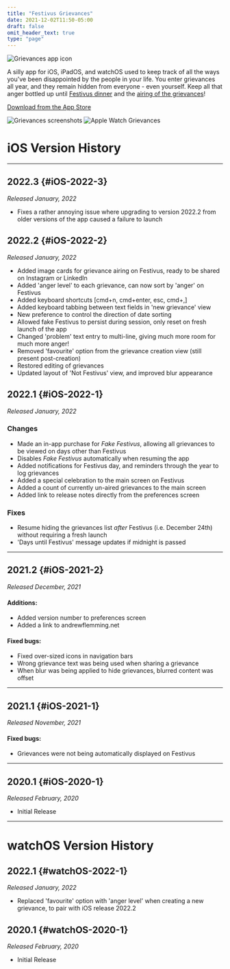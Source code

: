 ```yaml
---
title: "Festivus Grievances"
date: 2021-12-02T11:50-05:00
draft: false
omit_header_text: true
type: "page"
---
```

![Grievances app icon](/images/projects/grievances-icon.png)

A silly app for iOS, iPadOS, and watchOS used to keep track of all the ways you've been disappointed by the people in your life. You enter grievances all year, and they remain hidden from everyone - even yourself. Keep all that anger bottled up until [Festivus dinner](https://en.wikipedia.org/wiki/Festivus) and the [airing of the grievances](https://en.wikipedia.org/wiki/Festivus#Airing_of_grievances)!

[Download from the App Store](https://apps.apple.com/app/festivus-grievances/id1493124374)

![Grievances screenshots](/images/projects/grievances-screenshots.png)
![Apple Watch Grievances](/images/projects/watch-grievances.png)

# iOS Version History

---
## 2022.3 {#iOS-2022-3}

*Released January, 2022*

- Fixes a rather annoying issue where upgrading to version 2022.2 from older versions of the app caused a failure to launch

## 2022.2 {#iOS-2022-2}

*Released January, 2022*

- Added image cards for grievance airing on Festivus, ready to be shared on Instagram or LinkedIn
- Added 'anger level' to each grievance, can now sort by 'anger' on Festivus
- Added keyboard shortcuts [cmd+n, cmd+enter, esc, cmd+,]
- Added keyboard tabbing between text fields in 'new grievance' view
- New preference to control the direction of date sorting
- Allowed fake Festivus to persist during session, only reset on fresh launch of the app
- Changed 'problem' text entry to multi-line, giving much more room for much more anger!
- Removed 'favourite' option from the grievance creation view (still present post-creation)
- Restored editing of grievances
- Updated layout of 'Not Festivus' view, and improved blur appearance

## 2022.1 {#iOS-2022-1}

*Released January, 2022*

### Changes

- Made an in-app purchase for *Fake Festivus*, allowing all grievances to be viewed on days other than Festivus
- Disables *Fake Festivus* automatically when resuming the app
- Added notifications for Festivus day, and reminders through the year to log grievances
- Added a special celebration to the main screen on Festivus
- Added a count of currently un-aired grievances to the main screen
- Added link to release notes directly from the preferences screen

### Fixes

- Resume hiding the grievances list *after* Festivus (i.e. December 24th) without requiring a fresh launch
- 'Days until Festivus' message updates if midnight is passed
---

## 2021.2 {#iOS-2021-2}

*Released December, 2021*

#### Additions:

- Added version number to preferences screen
- Added a link to andrewflemming.net

#### Fixed bugs:

- Fixed over-sized icons in navigation bars
- Wrong grievance text was being used when sharing a grievance
- When blur was being applied to hide grievances, blurred content was offset

---

## 2021.1 {#iOS-2021-1}

*Released November, 2021*

#### Fixed bugs:

- Grievances were not being automatically displayed on Festivus

---

## 2020.1 {#iOS-2020-1}

*Released February, 2020*

- Initial Release

---

# watchOS Version History

## 2022.1 {#watchOS-2022-1}

*Released January, 2022*

- Replaced 'favourite' option with 'anger level' when creating a new grievance, to pair with iOS release 2022.2

## 2020.1 {#watchOS-2020-1}

*Released February, 2020*

- Initial Release